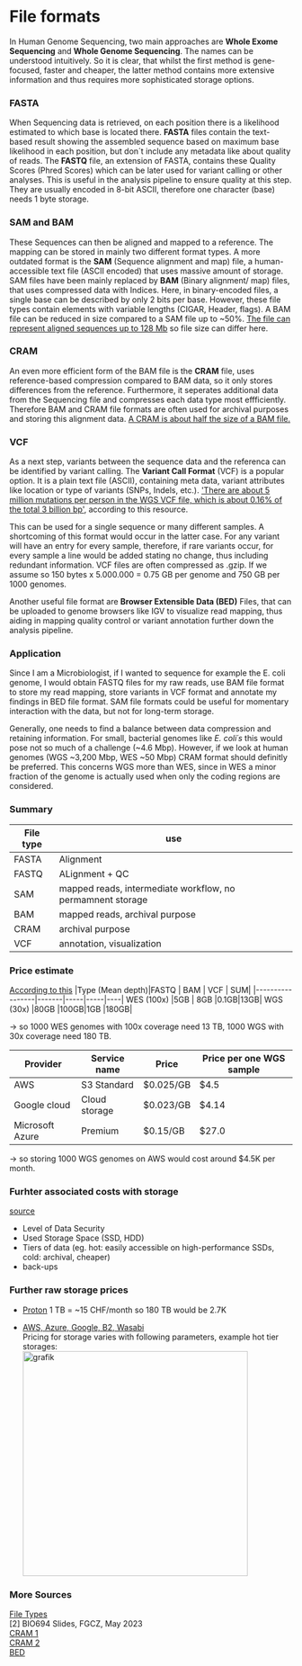 # File formats

In Human Genome Sequencing, two main approaches are **Whole Exome Sequencing** and **Whole Genome Sequencing**. The names can be understood intuitively. So it is clear, that whilst the first method is gene-focused, faster and cheaper, the latter method contains more extensive information and thus requires more sophisticated storage options.

### FASTA
When Sequencing data is retrieved, on each position there is a likelihood estimated to which base is located there. **FASTA** files contain the text-based result showing the assembled sequence based on maximum base likelihood in each position, but don´t include any metadata like about quality of reads. The **FASTQ** file, an extension of FASTA, contains these Quality Scores (Phred Scores) which can be later used for variant calling or other analyses. This is useful in the analysis pipeline to ensure quality at this step. They are usually encoded in 8-bit ASCII, therefore one character (base) needs 1 byte storage.

### SAM and BAM
These Sequences can then be aligned and mapped to a reference. The mapping can be stored in mainly two different format types. 
A more outdated format is the **SAM** (Sequence alignment and map) file, a human-accessible text file (ASCII encoded) that uses massive amount of storage.
SAM files have been mainly replaced by **BAM** (Binary alignment/ map) files, that uses compressed data with Indices. Here, in binary-encoded files, a single base can be described by only 2 bits per base. However, these file types contain elements with variable lengths (CIGAR, Header, flags). A BAM file can be reduced in size compared to a SAM file up to ~50%. [The file can represent aligned sequences up to 128 Mb](https://support.illumina.com/help/BS_App_RNASeq_Alignment_OLH_1000000006112/Content/Source/Informatics/BAM-Format.htm) so file size can differ here.

### CRAM
An even more efficient form of the BAM file is the **CRAM** file, uses reference-based compression compared to BAM data, so it only stores differences from the reference. Furthermore, it seperates additional data from the Sequencing file and compresses each data type most effficiently. Therefore BAM and CRAM file formats are often used for archival purposes and storing this alignment data. [A CRAM is about half the size of a BAM file.](https://academic.oup.com/bioinformatics/article/38/6/1497/6499262)

### VCF
As a next step, variants between the sequence data and the referenca can be identified by variant calling. The **Variant Call Format** (VCF) is a popular option. It is a plain text file (ASCII), containing meta data, variant attributes like location or type of variants (SNPs, Indels, etc.). ['There are about 5 million mutations per person in the WGS VCF file, which is about 0.16% of the total 3 billion bp'](https://3billion.io/blog/big-data-among-big-data-genome-data), according to this resource.

This can be used for a single sequence or many different samples. A shortcoming of this format would occur in the latter case. For any variant will have an entry for every sample,  therefore, if  rare variants occur, for every sample a line would be added stating no change, thus including redundant information. VCF files are often compressed as .gzip.
If we assume so 150 bytes x 5.000.000 = 0.75 GB per genome and 750 GB per 1000 genomes.

Another useful file format are **Browser Extensible Data (BED)** Files, that can be uploaded to genome browsers like IGV to visualize read mapping, thus aiding in mapping quality control or variant annotation further down the analysis pipeline.

### Application
Since I am a Microbiologist, if I wanted to sequence for example the E. coli genome, I would obtain FASTQ files for my raw reads, use BAM file format to store my read mapping, store variants in VCF format and annotate my findings in BED file format. SAM file formats could be useful for momentary interaction with the data, but not for long-term storage.

Generally, one needs to find a balance between data compression and retaining information. For small, bacterial genomes like *E. coli´s* this would pose not so much of a challenge (~4.6 Mbp). However, if we look at human genomes (WGS ~3,200 Mbp, WES ~50 Mbp) CRAM format should definitly be preferred.
This concerns WGS more than WES, since in WES a minor fraction of the genome is actually used when only the coding regions are considered.

### Summary
|File type|	use| 	
|---------|-------|
|FASTA| Alignment|
|FASTQ| ALignment + QC|
|SAM|mapped reads, intermediate workflow, no permamnent storage|
|BAM|mapped reads, archival purpose|
|CRAM| archival purpose|
|VCF|annotation, visualization|


### Price estimate
[According to this](https://3billion.io/blog/big-data-among-big-data-genome-data)
|Type (Mean depth)|FASTQ	| BAM	| VCF |	SUM|
|-----------------|-------|-----|-----|----|
WES (100x)	      |5GB	  | 8GB	|0.1GB|13GB|
WGS (30x)	        |80GB	  |100GB|1GB  |180GB|

-> so 1000 WES genomes with 100x coverage need 13 TB, 1000 WGS with 30x coverage need 180 TB.

|Provider	|Service name	|Price	|Price per one WGS sample|
|--------|-------------|---------|----------------------|
|AWS	    |S3 Standard	|$0.025/GB	|$4.5               |  
|Google cloud	|Cloud storage|$0.023/GB|	$4.14           |      
|Microsoft Azure	|Premium	|$0.15/GB	|$27.0            |

-> so storing 1000 WGS genomes on AWS would cost around $4.5K per month.

### Furhter associated costs with storage
[source](https://www.secoda.co/glossary/data-storage-cost-factors)
- Level of Data Security
- Used Storage Space (SSD, HDD)
- Tiers of data (eg. hot: easily accessible on high-performance SSDs, cold: archival, cheaper)
- back-ups

### Further raw storage prices
- [Proton](https://proton.me/de/drive/pricing) 1 TB = ~15 CHF/month so 180 TB would be 2.7K
  
- [AWS, Azure, Google, B2, Wasabi](https://www.starwindsoftware.com/blog/aws-vs-azure-vs-google-cloud-vs-backblaze-b2-vs-wasabi/) </br>
  Pricing for storage varies with following parameters, example hot tier storages:</br>
  <img width="400" alt="grafik" src="https://github.com/user-attachments/assets/0f648ffc-8d4c-4e30-85ff-c80f479b7be0" />


### More Sources
[File Types](https://www.ga4gh.org/our-products/#{%22product%22:{%22related_work_streams%22:%22Large-Scale%20Genomics%20(LSG)%20Work%20Stream%22}}) </br>
[2] BIO694 Slides, FGCZ, May 2023  </br>
[CRAM 1](https://ena-docs.readthedocs.io/en/latest/retrieval/programmatic-access.html#cram-format#)  </br>
[CRAM 2](https://www.ga4gh.org/news_item/cram-compression-for-genomics/)  </br>
[BED](http://genome.cse.ucsc.edu/FAQ/FAQformat.html#format1)


